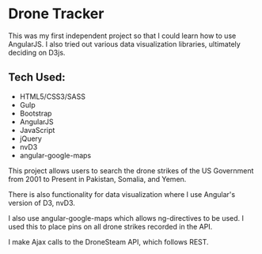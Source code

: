 # Drone Tracker

This was my first independent project so that I could learn how to use AngularJS. I also tried out various data visualization libraries, ultimately deciding on D3js.

## Tech Used:
- HTML5/CSS3/SASS
- Gulp
- Bootstrap
- AngularJS
- JavaScript
- jQuery
- nvD3
- angular-google-maps

This project allows users to search the drone strikes of the US Government from 2001 to Present in Pakistan, Somalia, and Yemen.

There is also functionality for data visualization where I use Angular's version of D3, nvD3.

I also use angular-google-maps which allows ng-directives to be used. I used this to place pins on all drone strikes recorded in the API.

I make Ajax calls to the DroneSteam API, which follows REST.
